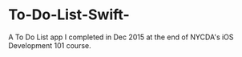 # To-Do-List-Swift-
A To Do List app I completed in Dec 2015 at the end of NYCDA's iOS Development 101 course.
